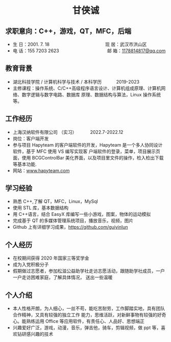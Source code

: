  <center>
     <h1>甘侠诚</h1>
 </center>
 
## 求职意向：C++，游戏，QT，MFC，后端

* 生 日：2001. 7. 18&emsp;&emsp;&emsp;&emsp;&emsp;&emsp;&emsp;&emsp;&emsp;&emsp;&emsp;&emsp;&ensp;现 居：武汉市洪山区 
* 电 话：155 7203 2623 &emsp;&emsp;&emsp;&emsp;&emsp;&emsp;&ensp;&ensp;&ensp;&ensp;&ensp;&ensp;&ensp;&ensp;&ensp;邮 箱：1178814817@qq.com   

## 教育背景

* 湖北科技学院 / 计算机科学与技术 / 本科学历 &emsp;&emsp;&emsp;2019-2023
* 主修课程：操作系统、C/C++高级程序语言设计、计算机组成原理、计算机网络、数字逻辑与数字电路、数据库
原理、数据结构与算法，Linux 操作系统等。

## 工作经历

* 上海汉纳软件有限公司 （实习）&emsp;&emsp;&emsp;2022.7-2022.12
* 岗位：客户端开发
* 参与项目 Hapyteam 的客户端软件的开发，Hapyteam 是一个多人协同设计软件，基于 MFC 使用 VS 编写实现客
户端软件的登录，菜单，项目展示页面，使用 BCGControlBar 美化界面，以及项目里文件的操作，检入检出下载
等基本功能.
* 网站：www.hapyteam.com

## 学习经验

* 熟悉 C++,了解 QT，MFC，Linux，MySql
* 使用 STL 库，基本数据结构
* 用 C++语言，结合 EasyX 库编写一些小游戏，图案，物体的运动模拟
* 完成基于 QT 的多媒体管理系统项目，播放音乐，视频，图片
* Github 上有详细学习成果，https://github.com/guiyinlun

## 个人经历 
* 在校期间获得 2020 年国家三等奖学金
* 成为入党积极分子
* 假期做过志愿者，参加松滋公益助学社走访志愿活动，跟随助学社成员，一户一户走访困难家庭，了解具体情况，
送出一些温暖

## 个人介绍

* 本人性格开朗，为人细心，一丝不苟，能吃苦耐劳，工作脚踏实地，具有团队合作精神，又具有较强的独立工作
能力，思维活跃，对新鲜事物有较强的好奇心。能熟练运用 Office 等应用软件，有责任心、人品好、思想端正
* 兴趣爱好广泛，游戏，动漫，音乐，弹吉他，骑车，剪辑视频，做 ppt 等，喜欢钻研感兴趣的技术
